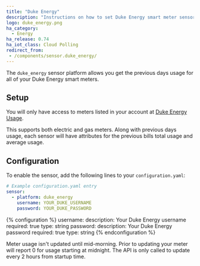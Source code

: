 ```yaml
---
title: "Duke Energy"
description: "Instructions on how to set Duke Energy smart meter sensors within Home Assistant."
logo: duke_energy.png
ha_category:
  - Energy
ha_release: 0.74
ha_iot_class: Cloud Polling
redirect_from:
 - /components/sensor.duke_energy/
---
```


The `duke_energy` sensor platform allows you get the previous days usage for all of your Duke Energy smart meters.

## Setup

You will only have access to meters listed in your account at [Duke Energy Usage](https://www.duke-energy.com/my-account/usage-analysis).

This supports both electric and gas meters. Along with previous days usage, each sensor will have attributes for the previous bills total usage and average usage.

## Configuration

To enable the sensor, add the following lines to your `configuration.yaml`:

```yaml
# Example configuration.yaml entry
sensor:
  - platform: duke_energy
    username: YOUR_DUKE_USERNAME
    password: YOUR_DUKE_PASSWORD
```

{% configuration %}
username:
  description: Your Duke Energy username
  required: true
  type: string
password:
  description: Your Duke Energy password
  required: true
  type: string
{% endconfiguration %}

<div class='note'>
Meter usage isn't updated until mid-morning. Prior to updating your meter will report 0 for usage starting at midnight. The API is only called to update every 2 hours from startup time.
</div>
